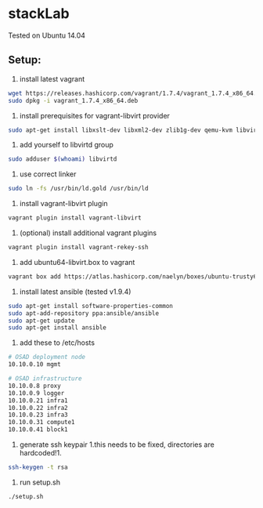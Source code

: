 # stackLab

Tested on Ubuntu 14.04

## Setup:

1. install latest vagrant

 ```bash
wget https://releases.hashicorp.com/vagrant/1.7.4/vagrant_1.7.4_x86_64.deb
sudo dpkg -i vagrant_1.7.4_x86_64.deb
```
1. install prerequisites for vagrant-libvirt provider

 ```bash
sudo apt-get install libxslt-dev libxml2-dev zlib1g-dev qemu-kvm libvirt-bin libvirt-dev ruby ruby-dev make
```

1. add yourself to libvirtd group

 ```bash
sudo adduser $(whoami) libvirtd
```

1. use correct linker

 ```bash
sudo ln -fs /usr/bin/ld.gold /usr/bin/ld
```

1. install vagrant-libvirt plugin

 ```bash
vagrant plugin install vagrant-libvirt
```

1. (optional) install additional vagrant plugins

 ```bash
vagrant plugin install vagrant-rekey-ssh
```

1. add ubuntu64-libvirt.box to vagrant

 ```bash
vagrant box add https://atlas.hashicorp.com/naelyn/boxes/ubuntu-trusty64-libvirt
```

1. install latest ansible (tested v1.9.4)

 ```bash
sudo apt-get install software-properties-common
sudo apt-add-repository ppa:ansible/ansible
sudo apt-get update
sudo apt-get install ansible
```

1. add these to /etc/hosts

 ```bash
# OSAD deployment node
10.10.0.10 mgmt

# OSAD infrastructure 
10.10.0.8 proxy
10.10.0.9 logger
10.10.0.21 infra1
10.10.0.22 infra2
10.10.0.23 infra3
10.10.0.31 compute1
10.10.0.41 block1
```

1. generate ssh keypair 1.this needs to be fixed, directories are hardcoded!1.

 ```bash
ssh-keygen -t rsa
```

1. run setup.sh

 ```bash
./setup.sh
```

